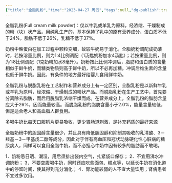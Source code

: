 ```yaml
---
{"title":"全脂乳粉","time":"2023-04-27 周四","tags":null,"dg-publish":true,"permalink":"/300 评价/Z 配料详解/全脂乳粉/","dgPassFrontmatter":true,"created":"2024-01-25T18:45:04.000+08:00","updated":"2024-01-25T18:45:04.000+08:00"}
---
```



全脂乳粉(Full cream milk powder)：仅以牛乳或羊乳为原料，经浓缩、干燥制成的粉（块）状产品。用纯乳生产的，基本保持了乳中的原有营养成分，蛋白质不低于24%，脂肪不低于26%，乳糖不低于37%。

奶粉中酪蛋白在加工过程中颗粒变细，故较牛奶易于消化。全脂奶粉调配成奶液时，若按溶量比例，则为1:4比例调配（1汤匙奶粉加水4汤匙）；若按重量比例，则为1:8比例调配（1克奶粉加水8毫升）。奶粉按此比例冲调后，脂肪和蛋白质的含量相似于鲜牛奶，而糖类物质则高于鲜牛奶，所以不必再加糖。冲调后维生素的含量也低于鲜牛奶。因此，有条件的地方最好给婴儿食用鲜牛奶。

全脂乳粉与脱脂乳粉在工艺制作和营养成分上有一定区别，全脂乳粉是以新鲜牛乳或羊乳为原料，经浓缩、干燥制成的粉状产品。而脱脂乳粉在生产工艺中，首先要分离除去脂肪，而后用脱脂乳浓缩干燥而成。在营养成分上，全脂乳粉的脂肪含量应大于26%，因而能量较高。而脱脂乳粉的脂肪含量小于2.0%，能量含量较低，但是适合老人和高血脂人群食用。

多喝牛奶比每天口服钙片更易吸收，更少胃肠道刺激，是补充钙质的最好来源

全脂奶粉中的胆固醇含量很少，并且具有降低胆固醇和抑制其吸收的乳清酸、3－羟基－3－甲基戊二酸等成分，因此对于伴有高血压和冠状动脉硬化性心脏病的糖尿病人，同样可以食用全脂牛奶，而不必担心牛奶中因有较多的脂肪而不敢喝。

1．奶粉忌日晒、潮湿，用后须排出袋内空气，扎紧袋口保存；
2．不宜用沸水冲调奶粉；
3．不要空腹喝牛奶，同时还应吃些面包、糕点等，以延长牛奶在消化道中的停留时间，使其得到充分消化；
4．胃功能较弱的人不宜大量饮用；肾病患者不宜过多饮用。